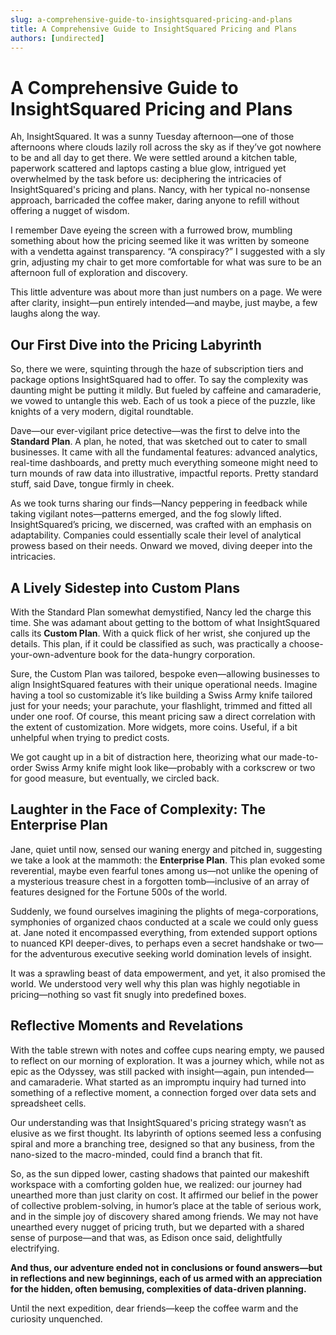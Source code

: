 ```yaml
---
slug: a-comprehensive-guide-to-insightsquared-pricing-and-plans
title: A Comprehensive Guide to InsightSquared Pricing and Plans
authors: [undirected]
---
```



# A Comprehensive Guide to InsightSquared Pricing and Plans

Ah, InsightSquared. It was a sunny Tuesday afternoon—one of those afternoons where clouds lazily roll across the sky as if they’ve got nowhere to be and all day to get there. We were settled around a kitchen table, paperwork scattered and laptops casting a blue glow, intrigued yet overwhelmed by the task before us: deciphering the intricacies of InsightSquared's pricing and plans. Nancy, with her typical no-nonsense approach, barricaded the coffee maker, daring anyone to refill without offering a nugget of wisdom. 

I remember Dave eyeing the screen with a furrowed brow, mumbling something about how the pricing seemed like it was written by someone with a vendetta against transparency. “A conspiracy?” I suggested with a sly grin, adjusting my chair to get more comfortable for what was sure to be an afternoon full of exploration and discovery.

This little adventure was about more than just numbers on a page. We were after clarity, insight—pun entirely intended—and maybe, just maybe, a few laughs along the way.

## Our First Dive into the Pricing Labyrinth

So, there we were, squinting through the haze of subscription tiers and package options InsightSquared had to offer. To say the complexity was daunting might be putting it mildly. But fueled by caffeine and camaraderie, we vowed to untangle this web. Each of us took a piece of the puzzle, like knights of a very modern, digital roundtable.

Dave—our ever-vigilant price detective—was the first to delve into the **Standard Plan**. A plan, he noted, that was sketched out to cater to small businesses. It came with all the fundamental features: advanced analytics, real-time dashboards, and pretty much everything someone might need to turn mounds of raw data into illustrative, impactful reports. Pretty standard stuff, said Dave, tongue firmly in cheek.

As we took turns sharing our finds—Nancy peppering in feedback while taking vigilant notes—patterns emerged, and the fog slowly lifted. InsightSquared’s pricing, we discerned, was crafted with an emphasis on adaptability. Companies could essentially scale their level of analytical prowess based on their needs. Onward we moved, diving deeper into the intricacies.

## A Lively Sidestep into Custom Plans

With the Standard Plan somewhat demystified, Nancy led the charge this time. She was adamant about getting to the bottom of what InsightSquared calls its **Custom Plan**. With a quick flick of her wrist, she conjured up the details. This plan, if it could be classified as such, was practically a choose-your-own-adventure book for the data-hungry corporation.

Sure, the Custom Plan was tailored, bespoke even—allowing businesses to align InsightSquared features with their unique operational needs. Imagine having a tool so customizable it’s like building a Swiss Army knife tailored just for your needs; your parachute, your flashlight, trimmed and fitted all under one roof. Of course, this meant pricing saw a direct correlation with the extent of customization. More widgets, more coins. Useful, if a bit unhelpful when trying to predict costs.

We got caught up in a bit of distraction here, theorizing what our made-to-order Swiss Army knife might look like—probably with a corkscrew or two for good measure, but eventually, we circled back.

## Laughter in the Face of Complexity: The Enterprise Plan

Jane, quiet until now, sensed our waning energy and pitched in, suggesting we take a look at the mammoth: the **Enterprise Plan**. This plan evoked some reverential, maybe even fearful tones among us—not unlike the opening of a mysterious treasure chest in a forgotten tomb—inclusive of an array of features designed for the Fortune 500s of the world.

Suddenly, we found ourselves imagining the plights of mega-corporations, symphonies of organized chaos conducted at a scale we could only guess at. Jane noted it encompassed everything, from extended support options to nuanced KPI deeper-dives, to perhaps even a secret handshake or two—for the adventurous executive seeking world domination levels of insight.

It was a sprawling beast of data empowerment, and yet, it also promised the world. We understood very well why this plan was highly negotiable in pricing—nothing so vast fit snugly into predefined boxes.

## Reflective Moments and Revelations

With the table strewn with notes and coffee cups nearing empty, we paused to reflect on our morning of exploration. It was a journey which, while not as epic as the Odyssey, was still packed with insight—again, pun intended—and camaraderie. What started as an impromptu inquiry had turned into something of a reflective moment, a connection forged over data sets and spreadsheet cells.

Our understanding was that InsightSquared's pricing strategy wasn’t as elusive as we first thought. Its labyrinth of options seemed less a confusing spiral and more a branching tree, designed so that any business, from the nano-sized to the macro-minded, could find a branch that fit.

So, as the sun dipped lower, casting shadows that painted our makeshift workspace with a comforting golden hue, we realized: our journey had unearthed more than just clarity on cost. It affirmed our belief in the power of collective problem-solving, in humor’s place at the table of serious work, and in the simple joy of discovery shared among friends. We may not have unearthed every nugget of pricing truth, but we departed with a shared sense of purpose—and that was, as Edison once said, delightfully electrifying.

**And thus, our adventure ended not in conclusions or found answers—but in reflections and new beginnings, each of us armed with an appreciation for the hidden, often bemusing, complexities of data-driven planning.**

Until the next expedition, dear friends—keep the coffee warm and the curiosity unquenched.